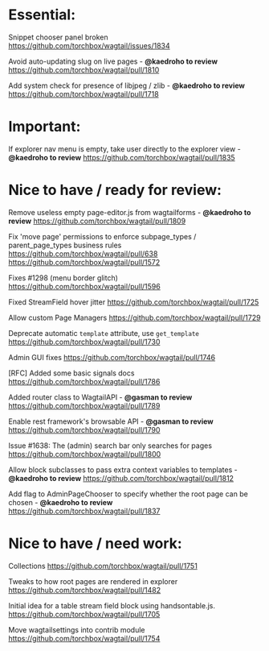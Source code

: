 Essential:
==========

Snippet chooser panel broken
https://github.com/torchbox/wagtail/issues/1834

Avoid auto-updating slug on live pages - **@kaedroho to review**
https://github.com/torchbox/wagtail/pull/1810

Add system check for presence of libjpeg / zlib - **@kaedroho to review**
https://github.com/torchbox/wagtail/pull/1718

Important:
==========

If explorer nav menu is empty, take user directly to the explorer view - **@kaedroho to review**
https://github.com/torchbox/wagtail/pull/1835

Nice to have / ready for review:
================================

Remove useless empty page-editor.js from wagtailforms - **@kaedroho to review**
https://github.com/torchbox/wagtail/pull/1809

Fix 'move page' permissions to enforce subpage_types / parent_page_types business rules
https://github.com/torchbox/wagtail/pull/638
https://github.com/torchbox/wagtail/pull/1572

Fixes #1298 (menu border glitch)
https://github.com/torchbox/wagtail/pull/1596

Fixed StreamField hover jitter 
https://github.com/torchbox/wagtail/pull/1725

Allow custom Page Managers
https://github.com/torchbox/wagtail/pull/1729

Deprecate automatic `template` attribute, use `get_template`
https://github.com/torchbox/wagtail/pull/1730

Admin GUI fixes
https://github.com/torchbox/wagtail/pull/1746

[RFC] Added some basic signals docs
https://github.com/torchbox/wagtail/pull/1786

Added router class to WagtailAPI - **@gasman to review**
https://github.com/torchbox/wagtail/pull/1789

Enable rest framework's browsable API - **@gasman to review**
https://github.com/torchbox/wagtail/pull/1790

Issue #1638: The (admin) search bar only searches for pages
https://github.com/torchbox/wagtail/pull/1800

Allow block subclasses to pass extra context variables to templates - **@kaedroho to review**
https://github.com/torchbox/wagtail/pull/1812

Add flag to AdminPageChooser to specify whether the root page can be chosen - **@kaedroho to review**
https://github.com/torchbox/wagtail/pull/1837

Nice to have / need work:
=========================

Collections
https://github.com/torchbox/wagtail/pull/1751

Tweaks to how root pages are rendered in explorer 
https://github.com/torchbox/wagtail/pull/1482

Initial idea for a table stream field block using handsontable.js.
https://github.com/torchbox/wagtail/pull/1705

Move wagtailsettings into contrib module
https://github.com/torchbox/wagtail/pull/1754